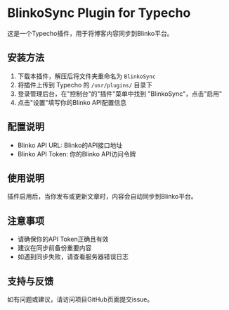 # BlinkoSync Plugin for Typecho

这是一个Typecho插件，用于将博客内容同步到Blinko平台。

## 安装方法

1. 下载本插件，解压后将文件夹重命名为 `BlinkoSync`
2. 将插件上传到 Typecho 的 `/usr/plugins/` 目录下
3. 登录管理后台，在"控制台"的"插件"菜单中找到 "BlinkoSync"，点击"启用"
4. 点击"设置"填写你的Blinko API配置信息

## 配置说明

- Blinko API URL: Blinko的API接口地址
- Blinko API Token: 你的Blinko API访问令牌

## 使用说明

插件启用后，当你发布或更新文章时，内容会自动同步到Blinko平台。

## 注意事项

- 请确保你的API Token正确且有效
- 建议在同步前备份重要内容
- 如遇到同步失败，请查看服务器错误日志

## 支持与反馈

如有问题或建议，请访问项目GitHub页面提交issue。 